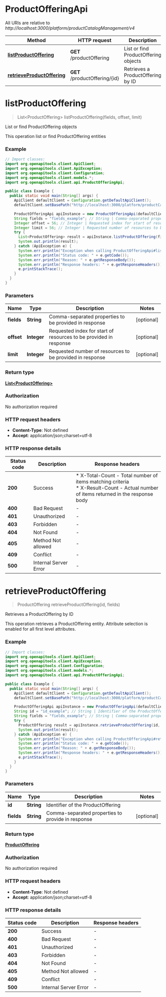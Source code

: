 # ProductOfferingApi

All URIs are relative to *http://localhost:3000/platform/productCatalogManagement/v4*

Method | HTTP request | Description
------------- | ------------- | -------------
[**listProductOffering**](ProductOfferingApi.md#listProductOffering) | **GET** /productOffering | List or find ProductOffering objects
[**retrieveProductOffering**](ProductOfferingApi.md#retrieveProductOffering) | **GET** /productOffering/{id} | Retrieves a ProductOffering by ID


<a name="listProductOffering"></a>
# **listProductOffering**
> List&lt;ProductOffering&gt; listProductOffering(fields, offset, limit)

List or find ProductOffering objects

This operation list or find ProductOffering entities

### Example
```java
// Import classes:
import org.openapitools.client.ApiClient;
import org.openapitools.client.ApiException;
import org.openapitools.client.Configuration;
import org.openapitools.client.models.*;
import org.openapitools.client.api.ProductOfferingApi;

public class Example {
  public static void main(String[] args) {
    ApiClient defaultClient = Configuration.getDefaultApiClient();
    defaultClient.setBasePath("http://localhost:3000/platform/productCatalogManagement/v4");

    ProductOfferingApi apiInstance = new ProductOfferingApi(defaultClient);
    String fields = "fields_example"; // String | Comma-separated properties to be provided in response
    Integer offset = 56; // Integer | Requested index for start of resources to be provided in response
    Integer limit = 56; // Integer | Requested number of resources to be provided in response
    try {
      List<ProductOffering> result = apiInstance.listProductOffering(fields, offset, limit);
      System.out.println(result);
    } catch (ApiException e) {
      System.err.println("Exception when calling ProductOfferingApi#listProductOffering");
      System.err.println("Status code: " + e.getCode());
      System.err.println("Reason: " + e.getResponseBody());
      System.err.println("Response headers: " + e.getResponseHeaders());
      e.printStackTrace();
    }
  }
}
```

### Parameters

Name | Type | Description  | Notes
------------- | ------------- | ------------- | -------------
 **fields** | **String**| Comma-separated properties to be provided in response | [optional]
 **offset** | **Integer**| Requested index for start of resources to be provided in response | [optional]
 **limit** | **Integer**| Requested number of resources to be provided in response | [optional]

### Return type

[**List&lt;ProductOffering&gt;**](ProductOffering.md)

### Authorization

No authorization required

### HTTP request headers

 - **Content-Type**: Not defined
 - **Accept**: application/json;charset=utf-8

### HTTP response details
| Status code | Description | Response headers |
|-------------|-------------|------------------|
**200** | Success |  * X-Total-Count - Total number of items matching criteria <br>  * X-Result-Count - Actual number of items returned in the response body <br>  |
**400** | Bad Request |  -  |
**401** | Unauthorized |  -  |
**403** | Forbidden |  -  |
**404** | Not Found |  -  |
**405** | Method Not allowed |  -  |
**409** | Conflict |  -  |
**500** | Internal Server Error |  -  |

<a name="retrieveProductOffering"></a>
# **retrieveProductOffering**
> ProductOffering retrieveProductOffering(id, fields)

Retrieves a ProductOffering by ID

This operation retrieves a ProductOffering entity. Attribute selection is enabled for all first level attributes.

### Example
```java
// Import classes:
import org.openapitools.client.ApiClient;
import org.openapitools.client.ApiException;
import org.openapitools.client.Configuration;
import org.openapitools.client.models.*;
import org.openapitools.client.api.ProductOfferingApi;

public class Example {
  public static void main(String[] args) {
    ApiClient defaultClient = Configuration.getDefaultApiClient();
    defaultClient.setBasePath("http://localhost:3000/platform/productCatalogManagement/v4");

    ProductOfferingApi apiInstance = new ProductOfferingApi(defaultClient);
    String id = "id_example"; // String | Identifier of the ProductOffering
    String fields = "fields_example"; // String | Comma-separated properties to provide in response
    try {
      ProductOffering result = apiInstance.retrieveProductOffering(id, fields);
      System.out.println(result);
    } catch (ApiException e) {
      System.err.println("Exception when calling ProductOfferingApi#retrieveProductOffering");
      System.err.println("Status code: " + e.getCode());
      System.err.println("Reason: " + e.getResponseBody());
      System.err.println("Response headers: " + e.getResponseHeaders());
      e.printStackTrace();
    }
  }
}
```

### Parameters

Name | Type | Description  | Notes
------------- | ------------- | ------------- | -------------
 **id** | **String**| Identifier of the ProductOffering |
 **fields** | **String**| Comma-separated properties to provide in response | [optional]

### Return type

[**ProductOffering**](ProductOffering.md)

### Authorization

No authorization required

### HTTP request headers

 - **Content-Type**: Not defined
 - **Accept**: application/json;charset=utf-8

### HTTP response details
| Status code | Description | Response headers |
|-------------|-------------|------------------|
**200** | Success |  -  |
**400** | Bad Request |  -  |
**401** | Unauthorized |  -  |
**403** | Forbidden |  -  |
**404** | Not Found |  -  |
**405** | Method Not allowed |  -  |
**409** | Conflict |  -  |
**500** | Internal Server Error |  -  |

